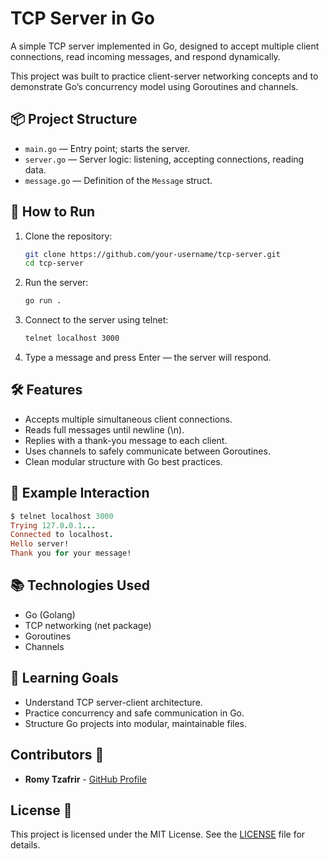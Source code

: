 # TCP Server in Go

A simple TCP server implemented in Go, designed to accept multiple client connections, read incoming messages, and respond dynamically.

This project was built to practice client-server networking concepts and to demonstrate Go’s concurrency model using Goroutines and channels.

## 📦 Project Structure

- `main.go` — Entry point; starts the server.
- `server.go` — Server logic: listening, accepting connections, reading data.
- `message.go` — Definition of the `Message` struct.

## 🚀 How to Run

1. Clone the repository:
   ```bash
   git clone https://github.com/your-username/tcp-server.git
   cd tcp-server
2. Run the server:
   ```bash
   go run .
3. Connect to the server using telnet:
   ```bash
   telnet localhost 3000
4. Type a message and press Enter — the server will respond.

## 🛠 Features
- Accepts multiple simultaneous client connections.
- Reads full messages until newline (\n).
- Replies with a thank-you message to each client.
- Uses channels to safely communicate between Goroutines.
- Clean modular structure with Go best practices.

## 💬 Example Interaction
```ruby
$ telnet localhost 3000
Trying 127.0.0.1...
Connected to localhost.
Hello server!
Thank you for your message!
```

## 📚 Technologies Used
- Go (Golang)
- TCP networking (net package)
- Goroutines
- Channels

## 🎯 Learning Goals
- Understand TCP server-client architecture.
- Practice concurrency and safe communication in Go.
- Structure Go projects into modular, maintainable files.

## Contributors 👥

- **Romy Tzafrir** - [GitHub Profile](https://github.com/romytz)

## License 📜

This project is licensed under the MIT License. See the [LICENSE](LICENSE) file for details.
